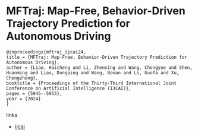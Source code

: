 # MFTraj: Map-Free, Behavior-Driven Trajectory Prediction for Autonomous Driving

```
@inproceedings{mftraj_ijcai24,
title = {MFTraj: Map-Free, Behavior-Driven Trajectory Prediction for Autonomous Driving},
author = {Liao, Haicheng and Li, Zhenning and Wang, Chengyue and Shen, Huanming and Liao, Dongping and Wang, Bonan and Li, Guofa and Xu, Chengzhong},
booktitle = {Proceedings of the Thirty-Third International Joint Conference on Artificial Intelligence (IJCAI)},
pages = {5945--5953},
year = {2024}
}
```

links
- [ijcai](https://www.ijcai.org/proceedings/2024/657)
